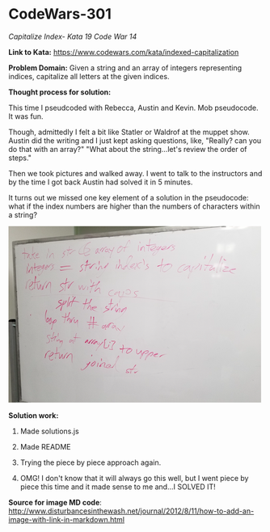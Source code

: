 # CodeWars-301
*Capitalize Index- Kata 19 Code War 14*

**Link to Kata:** 
https://www.codewars.com/kata/indexed-capitalization

**Problem Domain:** Given a string and an array of integers representing indices, capitalize all letters at the given indices.

**Thought process for solution:**

This time I pseudcoded with Rebecca, Austin and Kevin. Mob pseudocode. It was fun. 

Though, admittedly I felt a bit like Statler or Waldrof at the muppet show. Austin did the writing and I just kept asking questions, like, "Really? can you do that with an array?" "What about the string...let's review the order of steps." 

Then we took pictures and walked away. I went to talk to the instructors and by the time I got back Austin had solved it in 5 minutes.

It turns out we missed one key element of a solution in the pseudocode: what if the index numbers are higher than the numbers of characters within a string?

![Pseudo Code Whiteboard](Group_Pseudo.png)

**Solution work:**
1. Made solutions.js

2. Made README

3. Trying the piece by piece approach again.

4. OMG! I don't know that it will always go this well, but I went piece by piece this time and it made sense to me and...I SOLVED IT!

**Source for image MD code**: http://www.disturbancesinthewash.net/journal/2012/8/11/how-to-add-an-image-with-link-in-markdown.html
